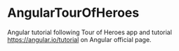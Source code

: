 # AngularTourOfHeroes

Angular tutorial following Tour of Heroes app and tutorial https://angular.io/tutorial on Angular official page.
